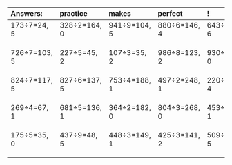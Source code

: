 | Answers: | practice | makes | perfect | ! |
| :--- | :--- | :--- | :--- | :--- |
| 173÷7=24, 5 | 328÷2=164, 0 | 941÷9=104, 5 | 880÷6=146, 4 | 643÷7=91, 6 | 
|   |   |   |   |   | 
|   |   |   |   |   | 
|   |   |   |   |   | 
| 726÷7=103, 5 | 227÷5=45, 2 | 107÷3=35, 2 | 986÷8=123, 2 | 930÷5=186, 0 | 
|   |   |   |   |   | 
|   |   |   |   |   | 
|   |   |   |   |   | 
| 824÷7=117, 5 | 827÷6=137, 5 | 753÷4=188, 1 | 497÷2=248, 1 | 220÷8=27, 4 | 
|   |   |   |   |   | 
|   |   |   |   |   | 
|   |   |   |   |   | 
| 269÷4=67, 1 | 681÷5=136, 1 | 364÷2=182, 0 | 804÷3=268, 0 | 453÷4=113, 1 | 
|   |   |   |   |   | 
|   |   |   |   |   | 
|   |   |   |   |   | 
| 175÷5=35, 0 | 437÷9=48, 5 | 448÷3=149, 1 | 425÷3=141, 2 | 509÷9=56, 5 | 
|   |   |   |   |   | 
|   |   |   |   |   | 
|   |   |   |   |   | 
